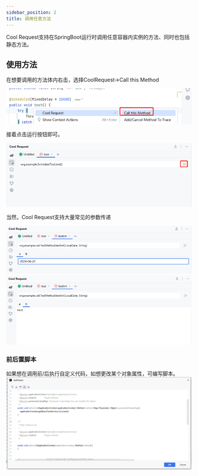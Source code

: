 ```yaml
---
sidebar_position: 2
title: 调用任意方法
---
```


Cool Request支持在SpringBoot运行时调用任意容器内实例的方法、同时也包括静态方法。

##  使用方法

在想要调用的方法体内右击，选择CoolRequest->Call this Method

![Alt text](../images/call_this_method.png)


接着点击运行按钮即可。

![Alt text](../images/call_this_method_1.png)

当然，Cool Request支持大量常见的参数传递

![Alt text](../images/call_this_method_2.png)
![Alt text](../images/call_this_method_3.png)

### 前后置脚本

如果想在调用前/后执行自定义代码，如想更改某个对象属性，可编写脚本。
![Alt text](../images/call_this_method_script.png)
